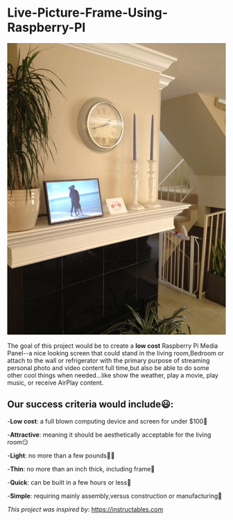 # Live-Picture-Frame-Using-Raspberry-PI

![Review](/images/main.jpg)

The goal of this project would be to create a **low
cost** Raspberry Pi Media Panel--a nice looking screen that could stand in the living room,Bedroom or attach to the wall or refrigerator with the primary purpose of streaming personal photo and video content full time,but also be able to do some other cool things when needed...like show the weather, play a movie, play music, or receive AirPlay content.

## Our success criteria would include:smiley::

-**Low cost**: a full blown computing device and screen for under $100:sneezing_face:

-**Attractive**: meaning it should be aesthetically acceptable for the living room:smirk:

-**Light**: no more than a few pounds:massage_man:

-**Thin**: no more than an inch thick, including frame:iphone:

-**Quick**: can be built in a few hours or less:thinking:

-**Simple**: requiring mainly assembly,versus construction or manufacturing:pushpin:

_This project was inspired by_: https://instructables.com
